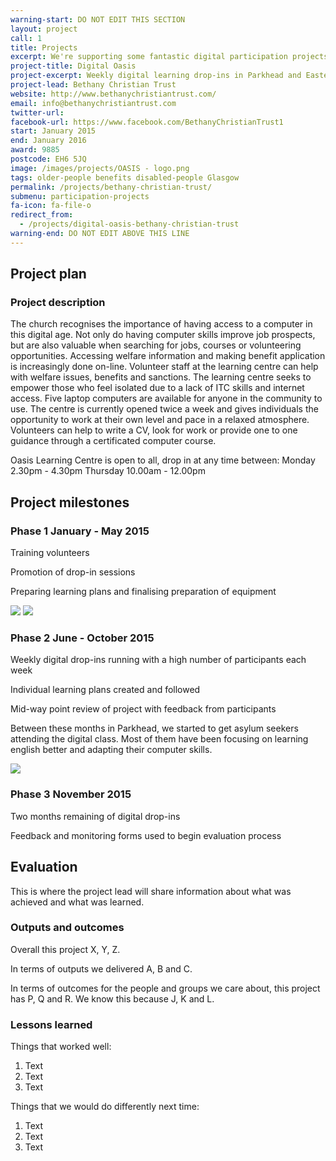 ```yaml
---
warning-start: DO NOT EDIT THIS SECTION
layout: project
call: 1
title: Projects
excerpt: We're supporting some fantastic digital participation projects. Here are their stories.
project-title: Digital Oasis
project-excerpt: Weekly digital learning drop-ins in Parkhead and Easterhouse.
project-lead: Bethany Christian Trust
website: http://www.bethanychristiantrust.com/
email: info@bethanychristiantrust.com
twitter-url:
facebook-url: https://www.facebook.com/BethanyChristianTrust1
start: January 2015
end: January 2016
award: 9885
postcode: EH6 5JQ
image: /images/projects/OASIS - logo.png
tags: older-people benefits disabled-people Glasgow
permalink: /projects/bethany-christian-trust/
submenu: participation-projects
fa-icon: fa-file-o
redirect_from:
  - /projects/digital-oasis-bethany-christian-trust
warning-end: DO NOT EDIT ABOVE THIS LINE
---
```


## Project plan

### Project description

The church recognises the importance of having access to a computer in this digital age. Not only do having computer skills improve job prospects, but are also valuable when searching for jobs, courses or volunteering opportunities. Accessing welfare information and making benefit application is increasingly done on-line. Volunteer staff at the learning centre can help with welfare issues, benefits and sanctions. The learning centre seeks to empower those who feel isolated due to a lack of ITC skills and internet access. Five laptop computers are available for anyone in the community to use. The centre is currently opened twice a week and gives individuals the opportunity to work at their own level and pace in a relaxed atmosphere. Volunteers can help to write a CV, look for work or provide one to one guidance through a certificated computer course.

Oasis Learning Centre is open to all, drop in at any time between:
Monday 2.30pm - 4.30pm
Thursday 10.00am - 12.00pm



## Project milestones

### Phase 1 January - May 2015

Training volunteers

Promotion of drop-in sessions

Preparing learning plans and finalising preparation of equipment

<img src="/images/projects/unnamed.jpg">
<img src="/images/projects/unnamed (1).jpg">

### Phase 2 June - October 2015

Weekly digital drop-ins running with a high number of participants each week

Individual learning plans created and followed

Mid-way point review of project with feedback from participants

Between these months in Parkhead, we started to get asylum seekers attending the digital class. Most of them have been focusing on learning english better and adapting their computer skills.

<img src="/images/projects/unnamed (2).jpg">

### Phase 3 November 2015

Two months remaining of digital drop-ins

Feedback and monitoring forms used to begin evaluation process

## Evaluation

This is where the project lead will share information about what was achieved and what was learned.

### Outputs and outcomes

Overall this project X, Y, Z.

In terms of outputs we delivered A, B and C.

In terms of outcomes for the people and groups we care about, this project has P, Q and R. We know this because J, K and L.

### Lessons learned

Things that worked well:

1. Text
2. Text
3. Text

Things that we would do differently next time:

1. Text
2. Text
3. Text
